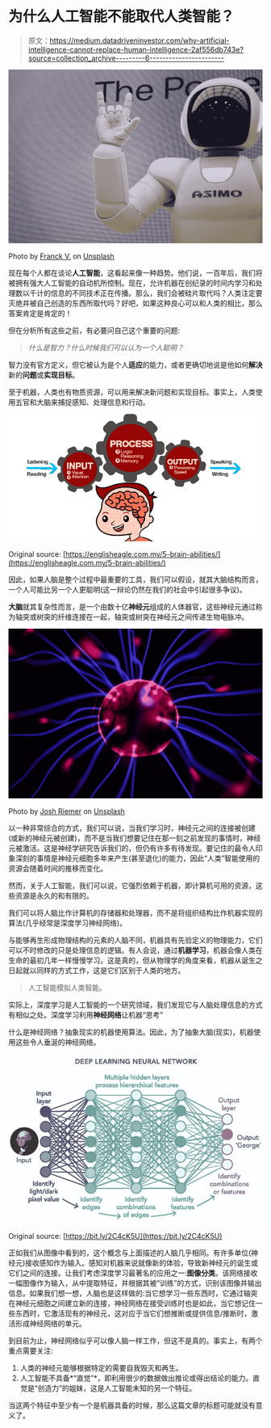 # 为什么人工智能不能取代人类智能？

> 原文：<https://medium.datadriveninvestor.com/why-artificial-intelligence-cannot-replace-human-intelligence-2af556db743e?source=collection_archive---------6----------------------->

![](img/4d0324552f95ba0878640d6ebbf2a5c6.png)

Photo by [Franck V.](https://unsplash.com/@franckinjapan?utm_source=medium&utm_medium=referral) on [Unsplash](https://unsplash.com?utm_source=medium&utm_medium=referral)

现在每个人都在谈论**人工智能**，这看起来像一种趋势。他们说，一百年后，我们将被拥有强大人工智能的自动机所控制。现在，允许机器在创纪录的时间内学习和处理数以千计的信息的不同技术正在传播。那么，我们会被硅片取代吗？人类注定要灭绝并被自己创造的东西所取代吗？好吧，如果这种良心可以和人类的相比，那么答案肯定是肯定的！

但在分析所有这些之前，有必要问自己这个重要的问题:

> *什么是智力？什么时候我们可以认为一个人聪明？*

智力没有官方定义，但它被认为是个人**适应**的能力，或者更确切地说是他如何**解决**新的**问题**或**实现目标**。

至于机器，人类也有物质资源，可以用来解决新问题和实现目标。事实上，人类使用五官和大脑来捕捉感知、处理信息和行动。

![](img/8df0b82598e92caaa5083f290819f3bb.png)

Original source: [https://englisheagle.com.my/5-brain-abilities/](https://englisheagle.com.my/5-brain-abilities/)

因此，如果人脑是整个过程中最重要的工具，我们可以假设，就其大脑结构而言，一个人可能比另一个人更聪明(这一辩论仍然在我们的社会中引起很多争议)。

**大脑**就其复杂性而言，是一个由数十亿**神经元**组成的人体器官，这些神经元通过称为轴突或树突的纤维连接在一起，轴突或树突在神经元之间传递生物电脉冲。

![](img/557308348b224c32eedfe1469e86d22c.png)

Photo by [Josh Riemer](https://unsplash.com/@joshriemer?utm_source=medium&utm_medium=referral) on [Unsplash](https://unsplash.com?utm_source=medium&utm_medium=referral)

以一种非常综合的方式，我们可以说，当我们学习时，神经元之间的连接被创建(或新的神经元被创建)，而不是当我们想要记住在那一刻之前发现的事情时，神经元被激活。这是神经学研究告诉我们的，但仍有许多有待发现。要记住的最令人印象深刻的事情是神经元细胞多年来产生(甚至退化)的能力，因此“人类”智能使用的资源会随着时间的推移而变化。

然而，关于人工智能，我们可以说，它强烈依赖于机器，即计算机可用的资源，这些资源是永久的和有限的。

我们可以将人脑比作计算机的存储器和处理器，而不是将组织结构比作机器实现的算法(几乎经常是深度学习神经网络)。

与能够再生形成物理结构的元素的人脑不同，机器具有先验定义的物理能力，它们可以不时修改的只是处理信息的逻辑。有人会说，通过**机器学习**，机器会像人类在生命的最初几年一样慢慢学习。这是真的，但从物理学的角度来看，机器从诞生之日起就以同样的方式工作，这是它们区别于人类的地方。

> 人工智能模拟人类智能。

实际上，深度学习是人工智能的一个研究领域，我们发现它与人脑处理信息的方式有相似之处。深度学习利用**神经网络**让机器“思考”

什么是神经网络？抽象现实的机器使用算法。因此，为了抽象大脑(现实)，机器使用这些令人垂涎的神经网络。

![](img/9651af6841c33b22ae945756a9b3a293.png)

Original source: [https://bit.ly/2C4cK5U](https://bit.ly/2C4cK5U)

正如我们从图像中看到的，这个概念与上面描述的人脑几乎相同。有许多单位(神经元)接收感知作为输入。感知对机器来说就像新的体验，导致新神经元的诞生或它们之间的连接。让我们考虑深度学习最著名的应用之一:**图像分类**。该网络接收一幅图像作为输入，从中提取特征，并根据其被“训练”的方式，识别该图像并输出信息。如果我们想一想，人脑也是这样做的:当它想学习一些东西时，它通过轴突在神经元细胞之间建立新的连接，神经网络在接受训练时也是如此，当它想记住一些东西时，它激活现有的神经元，这对应于当它们想推断或提供信息/推断时，激活形成神经网络的单元。

到目前为止，神经网络似乎可以像人脑一样工作，但这不是真的。事实上，有两个重点需要关注:

1.  人类的神经元能够根据特定的需要自我毁灭和再生。
2.  人工智能不具备*“直觉”*，即利用很少的数据做出推论或得出结论的能力。直觉是“创造力”的姐妹，这是人工智能未知的另一个特征。

当这两个特征中至少有一个是机器具备的时候，那么这篇文章的标题可能就没有意义了。